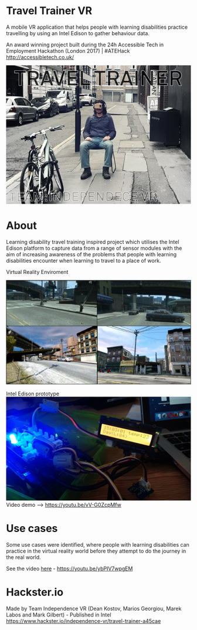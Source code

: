 # Travel Trainer VR

A mobile VR application that helps people with learning disabilities practice travelling by using an Intel Edison to gather behaviour data.

An award winning project built during the 24h Accessible Tech in Employment Hackathon (London 2017) | #ATEHack
http://accessibletech.co.uk/

![travel_trainer](https://github.com/MariosGeorgiou/TravelTrainerVR/blob/master/images/cover.jpeg)

# About
Learning disability travel training inspired project which utilises the Intel Edison platform to capture data from a range of sensor modules with the aim of increasing awareness of the problems that people with learning disabilities encounter when learning to travel to a place of work.

Virtual Reality Enviroment

![vr](https://github.com/MariosGeorgiou/TravelTrainerVR/blob/master/images/VirtualReality.jpeg)

Intel Edison prototype
![intel_edison](https://github.com/MariosGeorgiou/TravelTrainerVR/blob/master/images/edison.jpg)
Video demo --> https://youtu.be/vV-G0ZcpMfw

# Use cases
Some use cases were identified, where people with learning disabilities can practice in the virtual reality world before they attempt to do the journey in the real world.

See the video [here](https://youtu.be/ybPIV7wpgEM) - https://youtu.be/ybPIV7wpgEM

# Hackster.io
Made by Team Independence VR (Dean Kostov, Marios Georgiou, Marek Labos and Mark Gilbert) - Published in Intel
https://www.hackster.io/independence-vr/travel-trainer-a45cae
